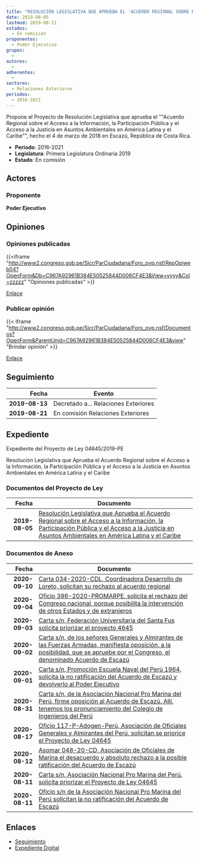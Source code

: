 ```yaml
---
title: "RESOLUCIÓN LEGISLATIVA QUE APRUEBA EL 'ACUERDO REGIONAL SOBRE EL ACCESO A LA INFORMACIÓN, LA PARTICIPACIÓN PÚBLICA Y EL ACCESO A LA JUSTICIA EN ASUNTOS AMBIENTALES EN AMÉRICA LATINA Y EL CARIBE'"
date: 2019-08-05
lastmod: 2019-08-21
estados: 
  - En comisión
proponentes: 
  - Poder Ejecutivo
grupos: 
  - 
autores: 
  - 
adherentes: 
  - 
sectores: 
  - Relaciones Exteriores
periodos: 
  - 2016-2021
---
```


Propone el Proyecto de Resolución Legislativa que aprueba el ""Acuerdo Regional sobre el Acceso a la Información, la Participación Pública y el Acceso a la Justicia en Asuntos Ambientales en América Latina y el Caribe"", hecho el 4 de marzo de 2018 en Escazú, República de Costa Rica.

- **Periodo**: 2016-2021
- **Legislatura**: Primera Legislatura Ordinaria 2019
- **Estado**: En comisión

## Actores

### Proponente

**Poder Ejecutivo**


## Opiniones

### Opiniones publicadas

{{<iframe "http://www2.congreso.gob.pe/Sicr/ParCiudadana/Foro_pvp.nsf/RepOpiweb04?OpenForm&Db=C967A92961B384E50525844D006CF4E3&View=yyyy&Col=zzzzz" "Opiniones publicadas" >}}

[Enlace](http://www2.congreso.gob.pe/Sicr/ParCiudadana/Foro_pvp.nsf/RepOpiweb04?OpenForm&Db=C967A92961B384E50525844D006CF4E3&View=yyyy&Col=zzzzz)
### Publicar opinión

{{< iframe "http://www2.congreso.gob.pe/Sicr/ParCiudadana/Foro_pvp.nsf/Documentos?OpenForm&ParentUnid=C967A92961B384E50525844D006CF4E3&view" "Brindar opinión" >}}

[Enlace](http://www2.congreso.gob.pe/Sicr/ParCiudadana/Foro_pvp.nsf/Documentos?OpenForm&ParentUnid=C967A92961B384E50525844D006CF4E3&view)

## Seguimiento

| Fecha | Evento |
|------:|--------|
| **2019-08-13** | Decretado a... Relaciones Exteriores|
| **2019-08-21** | En comisión Relaciones Exteriores|


## Expediente

Expediente del Proyecto de Ley 04645/2019-PE

Resolución Legislativa que Aprueba el Acuerdo Regional sobre el Acceso a la Información, la Participación Pública y el Acceso a la Justicia en Asuntos Ambientales en América Latina y el Caribe


### Documentos del Proyecto de Ley

| Fecha | Documento |
|------:|--------|
| **2019-08-05** | [Resolución Legislativa que Aprueba el Acuerdo Regional sobre el Acceso a la Información, la Participación Pública y el Acceso a la Justicia en Asuntos Ambientales en América Latina y el Caribe](http://www.leyes.congreso.gob.pe/Documentos/2016_2021/Proyectos_de_Ley_y_de_Resoluciones_Legislativas/PL0464520190805..pdf) |

### Documentos de Anexo

| Fecha | Documento |
|------:|--------|
| **2020-09-10** | [Carta 034-2020-CDL, Coordinadora Desarrollo de Loreto, solicitan su rechazo al acuerdo regional](http://www.leyes.congreso.gob.pe/Documentos/2016_2021/Oficios/Otras_Instituciones/CARTA-034-2020-CDL.pdf) |
| **2020-09-04** | [Oficio 396-2020-PROMARPE, solicita el rechazo del Congreso nacional, porque posibilita la intervención de otros Estados y de extranjeros](http://www.leyes.congreso.gob.pe/Documentos/2016_2021/Oficios/Otras_Instituciones/OFICIO-396-2020-PROMARPE.pdf) |
| **2020-09-03** | [Carta s/n, Federación Universitaria del Santa Fus solicita priorizar el proyecto 4645](http://www.leyes.congreso.gob.pe/Documentos/2016_2021/Oficios/Otras_Instituciones/CARTA-S-N-20200903-SUSANA.pdf) |
| **2020-09-02** | [Carta s/n, de los señores Generales y Almirantes de las Fuerzas Armadas, manifiesta oposición, a la posibilidad, que se apruebe por el Congreso, el denominado Acuerdo de Escazú](http://www.leyes.congreso.gob.pe/Documentos/2016_2021/Oficios/Otras_Instituciones/CARTA-S-N-20200902-MORALES.pdf) |
| **2020-09-01** | [Carta s/n, Promoción Escuela Naval del Perú 1964, solicita la no ratificación del Acuerdo de Escazú y devolverlo al Poder Ejecutivo](http://www.leyes.congreso.gob.pe/Documentos/2016_2021/Oficios/Otras_Instituciones/CARTA-S-N-20200901-CIUDADNOS.pdf) |
| **2020-08-31** | [Carta s/n, de la Asociación Nacional Pro Marina del Perú, firme oposición al Acuerdo de Escazú. Allí, tenemos los pronunciamiento del Colegio de Ingenieros del Perú](http://www.leyes.congreso.gob.pe/Documentos/2016_2021/Oficios/Otras_Instituciones/CARTA-S-N-20200831-ASOCIACION.pdf) |
| **2020-08-17** | [Oficio 117-P-Adogen-Perú, Asociación de Oficiales Generales y Almirantes del Perú, solicitan se priorice el Proyecto de Ley 04645](http://www.leyes.congreso.gob.pe/Documentos/2016_2021/Oficios/Otras_Instituciones/OFICIO-117-P-ADOGEN-PERU.pdf) |
| **2020-08-12** | [Asomar 048-20-CD, Asociación de Oficiales de Marina el desacuerdo y absoluto rechazo a la posible ratificación del Acuerdo de Escazú](http://www.leyes.congreso.gob.pe/Documentos/2016_2021/Oficios/Otras_Instituciones/ASOMAR-048-20-CD.pdf) |
| **2020-08-11** | [Carta s/n, Asociación Nacional Pro Marina del Perú, solicita priorizar el Proyecto de Ley 04645](http://www.leyes.congreso.gob.pe/Documentos/2016_2021/Oficios/Otras_Instituciones/CARTA-S-N-20200811.pdf) |
| **2020-08-11** | [Oficio s/n de la Asociación Nacional Pro Marina del Perú solicitan la no ratificación del Acuerdo de Escazú](http://www.leyes.congreso.gob.pe/Documentos/2016_2021/Oficios/Otras_Instituciones/OFICIO-S-N-20200811.pdf) |

## Enlaces 

- [Seguimiento](http://www2.congreso.gob.pe/Sicr/TraDocEstProc/CLProLey2016.nsf/f7fff46988ca05b1052578e100829cc7/54df1d109ce10a290525844d00626247?OpenDocument)
- [Expediente Digital](http://www2.congreso.gob.pe/Sicr/TraDocEstProc/CLProLey2016.nsf/f7fff46988ca05b1052578e100829cc7/54df1d109ce10a290525844d00626247?OpenDocument&Click=05257FB7005EB655.eb71d0cf91d8294e05256cdf006b5706/$Body/0.1C6C)

